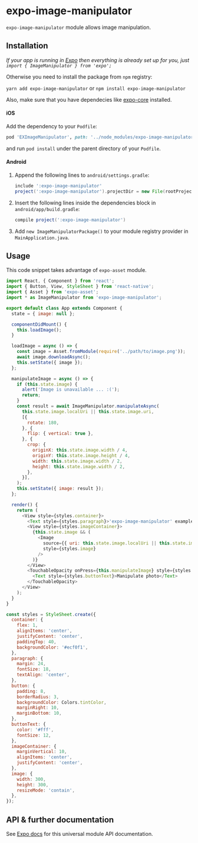 # expo-image-manipulator

`expo-image-manipulator` module allows image manipulation.

## Installation

*If your app is running in [Expo](https://expo.io) then everything is already set up for you, just `import { ImageManipulator } from 'expo';`*

Otherwise you need to install the package from `npm` registry:

`yarn add expo-image-manipulator` or `npm install expo-image-manipulator`

<!-- Write about Expo dependencies for your module -->
Also, make sure that you have dependecies like [expo-core](https://github.com/expo/tree/master/packages/expo-core) installed.

#### iOS

Add the dependency to your `Podfile`:

```ruby
pod 'EXImageManipulator', path: '../node_modules/expo-image-manipulator/ios'
```

and run `pod install` under the parent directory of your `Podfile`.

#### Android

1.  Append the following lines to `android/settings.gradle`:
    ```gradle
    include ':expo-image-manipulator'
    project(':expo-image-manipulator').projectDir = new File(rootProject.projectDir, '../node_modules/expo-image-manipulator/android')
    ```
2.  Insert the following lines inside the dependencies block in `android/app/build.gradle`:
    ```gradle
    compile project(':expo-image-manipulator')
    ```
3.  Add `new ImageManipulatorPackage()` to your module registry provider in `MainApplication.java`.

## Usage

This code snippet takes advantage of `expo-asset` module.

```javascript
import React, { Component } from 'react';
import { Button, View, StyleSheet } from 'react-native';
import { Asset } from 'expo-asset';
import * as ImageManipulator from 'expo-image-manipulator';

export default class App extends Component {
  state = { image: null };

  componentDidMount() {
    this.loadImage();
  }

  loadImage = async () => {
    const image = Asset.fromModule(require('../path/to/image.png'));
    await image.downloadAsync();
    this.setState({ image });
  };

  manipulateImage = async () => {
    if (this.state.image) {
      alert('Image is unavailable ... :(');
      return;
    }
    const result = await ImageManipulator.manipulateAsync(
      this.state.image.localUri || this.state.image.uri,
      [{
        rotate: 180,
      }, {
        flip: { vertical: true },
      }, {
        crop: {
          originX: this.state.image.width / 4,
          originY: this.state.image.height / 4,
          width: this.state.image.width / 2,
          height: this.state.image.width / 2,
        },
      }],
    );
    this.setState({ image: result });
  };

  render() {
    return (
      <View style={styles.container}>
        <Text style={styles.paragraph}>'expo-image-manipulator' example</Text>
        <View style={styles.imageContainer}>
          {this.state.image && (
            <Image
              source={{ uri: this.state.image.localUri || this.state.image.uri }}
              style={styles.image}
            />
          )}
        </View>
        <TouchableOpacity onPress={this.manipulateImage} style={styles.button}>
          <Text style={styles.buttonText}>Manipulate photo</Text>
        </TouchableOpacity>
      </View>
    );
  }
}

const styles = StyleSheet.create({
  container: {
    flex: 1,
    alignItems: 'center',
    justifyContent: 'center',
    paddingTop: 40,
    backgroundColor: '#ecf0f1',
  },
  paragraph: {
    margin: 24,
    fontSize: 18,
    textAlign: 'center',
  },
  button: {
    padding: 8,
    borderRadius: 3,
    backgroundColor: Colors.tintColor,
    marginRight: 10,
    marginBottom: 10,
  },
  buttonText: {
    color: '#fff',
    fontSize: 12,
  },
  imageContainer: {
    marginVertical: 10,
    alignItems: 'center',
    justifyContent: 'center',
  },
  image: {
    width: 300,
    height: 300,
    resizeMode: 'contain',
  },
});
```

## API & further documentation

See [Expo docs](https://docs.expo.io/versions/latest/sdk/imagemanipulator) for this universal module API documentation.
